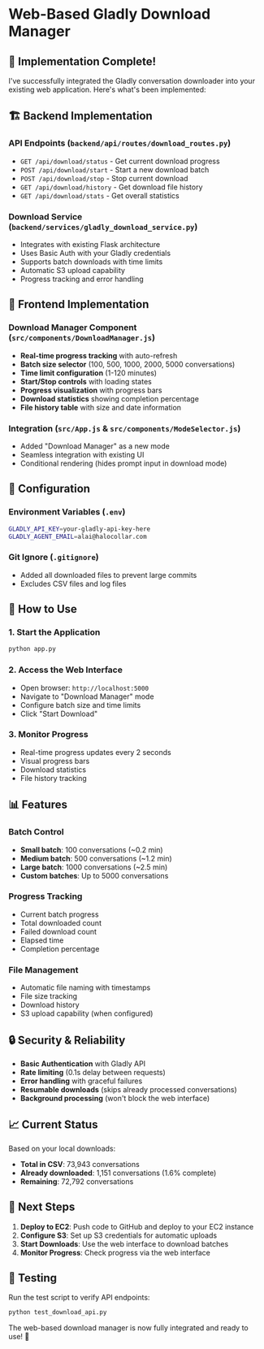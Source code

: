 # Web-Based Gladly Download Manager

## 🎯 **Implementation Complete!**

I've successfully integrated the Gladly conversation downloader into your existing web application. Here's what's been implemented:

## 🏗️ **Backend Implementation**

### **API Endpoints** (`backend/api/routes/download_routes.py`)
- `GET /api/download/status` - Get current download progress
- `POST /api/download/start` - Start a new download batch
- `POST /api/download/stop` - Stop current download
- `GET /api/download/history` - Get download file history
- `GET /api/download/stats` - Get overall statistics

### **Download Service** (`backend/services/gladly_download_service.py`)
- Integrates with existing Flask architecture
- Uses Basic Auth with your Gladly credentials
- Supports batch downloads with time limits
- Automatic S3 upload capability
- Progress tracking and error handling

## 🎨 **Frontend Implementation**

### **Download Manager Component** (`src/components/DownloadManager.js`)
- **Real-time progress tracking** with auto-refresh
- **Batch size selector** (100, 500, 1000, 2000, 5000 conversations)
- **Time limit configuration** (1-120 minutes)
- **Start/Stop controls** with loading states
- **Progress visualization** with progress bars
- **Download statistics** showing completion percentage
- **File history table** with size and date information

### **Integration** (`src/App.js` & `src/components/ModeSelector.js`)
- Added "Download Manager" as a new mode
- Seamless integration with existing UI
- Conditional rendering (hides prompt input in download mode)

## 🔧 **Configuration**

### **Environment Variables** (`.env`)
```bash
GLADLY_API_KEY=your-gladly-api-key-here
GLADLY_AGENT_EMAIL=alai@halocollar.com
```

### **Git Ignore** (`.gitignore`)
- Added all downloaded files to prevent large commits
- Excludes CSV files and log files

## 🚀 **How to Use**

### **1. Start the Application**
```bash
python app.py
```

### **2. Access the Web Interface**
- Open browser: `http://localhost:5000`
- Navigate to "Download Manager" mode
- Configure batch size and time limits
- Click "Start Download"

### **3. Monitor Progress**
- Real-time progress updates every 2 seconds
- Visual progress bars
- Download statistics
- File history tracking

## 📊 **Features**

### **Batch Control**
- **Small batch**: 100 conversations (~0.2 min)
- **Medium batch**: 500 conversations (~1.2 min)
- **Large batch**: 1000 conversations (~2.5 min)
- **Custom batches**: Up to 5000 conversations

### **Progress Tracking**
- Current batch progress
- Total downloaded count
- Failed download count
- Elapsed time
- Completion percentage

### **File Management**
- Automatic file naming with timestamps
- File size tracking
- Download history
- S3 upload capability (when configured)

## 🔒 **Security & Reliability**

- **Basic Authentication** with Gladly API
- **Rate limiting** (0.1s delay between requests)
- **Error handling** with graceful failures
- **Resumable downloads** (skips already processed conversations)
- **Background processing** (won't block the web interface)

## 📈 **Current Status**

Based on your local downloads:
- **Total in CSV**: 73,943 conversations
- **Already downloaded**: 1,151 conversations (1.6% complete)
- **Remaining**: 72,792 conversations

## 🎯 **Next Steps**

1. **Deploy to EC2**: Push code to GitHub and deploy to your EC2 instance
2. **Configure S3**: Set up S3 credentials for automatic uploads
3. **Start Downloads**: Use the web interface to download batches
4. **Monitor Progress**: Check progress via the web interface

## 🧪 **Testing**

Run the test script to verify API endpoints:
```bash
python test_download_api.py
```

The web-based download manager is now fully integrated and ready to use! 🎉
